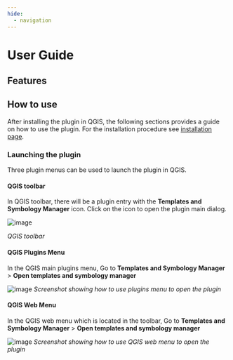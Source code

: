 ```yaml
---
hide:
  - navigation
---
```


# User Guide

## Features


## How to use
After installing the plugin in QGIS, the following sections provides a guide on how to use the plugin.
For the installation procedure see [installation page](./installation).

### Launching the plugin

Three plugin menus can be used to launch the plugin in QGIS.

#### QGIS toolbar

In QGIS toolbar, there will be a plugin entry with the **Templates and Symbology Manager** icon.
Click on the icon to open the plugin main dialog.

![image](images/toolbar.png)

_QGIS toolbar_

#### QGIS Plugins Menu
In the QGIS main plugins menu, Go to **Templates and Symbology Manager** > **Open templates and symbology manager** 

![image](images/plugin_menu.gif)
_Screenshot showing how to use plugins menu to open the plugin_


#### QGIS Web Menu
In the QGIS web menu which is located in the toolbar,
Go to **Templates and Symbology Manager** > **Open templates and symbology manager** 

![image](images/web_menu.gif)
_Screenshot showing how to use QGIS web menu to open the plugin_
